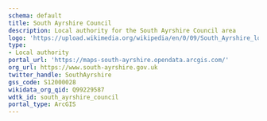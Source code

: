 ```yaml
---
schema: default
title: South Ayrshire Council
description: Local authority for the South Ayrshire Council area 
logo: 'https://upload.wikimedia.org/wikipedia/en/0/09/South_Ayrshire_logo.PNG'
type:
- Local authority
portal_url: 'https://maps-south-ayrshire.opendata.arcgis.com/'
org_url: https://www.south-ayrshire.gov.uk
twitter_handle: SouthAyrshire
gss_code: S12000028
wikidata_org_qid: Q99229587
wdtk_id: south_ayrshire_council
portal_type: ArcGIS
---
```

